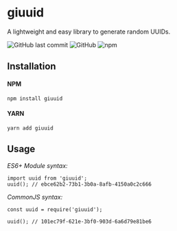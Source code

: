 # giuuid
A lightweight and easy library to generate random UUIDs.

![GitHub last commit](https://img.shields.io/github/last-commit/gizellysteffanny/giuuid)
![GitHub](https://img.shields.io/github/license/gizellysteffanny/giuuid?color=blue)
![npm](https://img.shields.io/npm/v/giuid?color=ff5d8f&label=version)

## Installation

#### NPM
```
npm install giuuid
```

#### YARN
```
yarn add giuuid
```

## Usage

_ES6+ Module syntax:_
```
import uuid from 'giuuid';
uuid(); // ebce62b2-73b1-3b0a-8afb-4150a0c2c666

```

_CommonJS syntax:_
```
const uuid = require('giuuid');

uuid(); // 101ec79f-621e-3bf0-903d-6a6d79e81be6
```